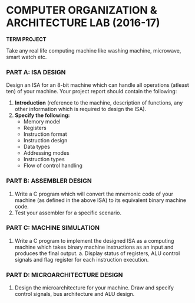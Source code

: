 COMPUTER ORGANIZATION & ARCHITECTURE LAB (2016-17)
===============================================

**TERM PROJECT**

Take any real life computing machine like washing machine, microwave, smart watch etc. 

### PART A: ISA DESIGN
Design an ISA for an 8-bit machine which can handle all operations (atleast ten) of your machine. Your project report should contain the following:

1. **Introduction** (reference to the machine, description of functions, any other information which is required to design the ISA). 
2. **Specify the following:**
    * Memory model
    * Registers
    * Instruction format
    * Instruction design
    * Data types
    * Addressing modes
    * Instruction types
    * Flow of control handling


### PART B: ASSEMBLER DESIGN

1. Write a C program which will convert the mnemonic code of your machine (as defined in the above ISA) to its equivalent binary machine code.
2. Test your assembler for a specific scenario.

### PART C: MACHINE SIMULATION
1.	Write a C program to implement the designed ISA as a computing machine which takes binary machine instructions as an input and produces the final output.
a. Display status of registers, ALU control signals and flag register for each instruction execution. 

### PART D: MICROARCHITECTURE DESIGN

1.	Design the microarchitecture for your machine. Draw and specify control signals, bus architecture and ALU design. 
